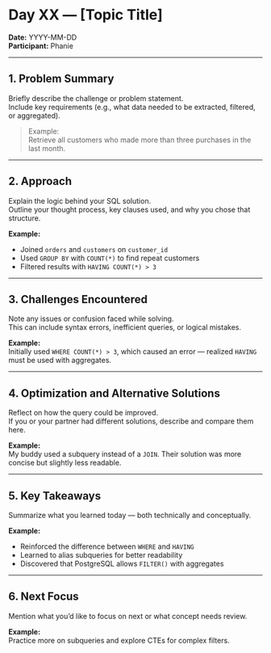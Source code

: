 # Day XX — [Topic Title]

**Date:** YYYY-MM-DD  
**Participant:** Phanie  

---

## 1. Problem Summary
Briefly describe the challenge or problem statement.  
Include key requirements (e.g., what data needed to be extracted, filtered, or aggregated).

> Example:  
> Retrieve all customers who made more than three purchases in the last month.

---

## 2. Approach
Explain the logic behind your SQL solution.  
Outline your thought process, key clauses used, and why you chose that structure.

**Example:**  
- Joined `orders` and `customers` on `customer_id`  
- Used `GROUP BY` with `COUNT(*)` to find repeat customers  
- Filtered results with `HAVING COUNT(*) > 3`

---

## 3. Challenges Encountered
Note any issues or confusion faced while solving.  
This can include syntax errors, inefficient queries, or logical mistakes.

**Example:**  
Initially used `WHERE COUNT(*) > 3`, which caused an error — realized `HAVING` must be used with aggregates.

---

## 4. Optimization and Alternative Solutions
Reflect on how the query could be improved.  
If you or your partner had different solutions, describe and compare them here.

**Example:**  
My buddy used a subquery instead of a `JOIN`. Their solution was more concise but slightly less readable.

---

## 5. Key Takeaways
Summarize what you learned today — both technically and conceptually.

**Example:**  
- Reinforced the difference between `WHERE` and `HAVING`  
- Learned to alias subqueries for better readability  
- Discovered that PostgreSQL allows `FILTER()` with aggregates

---

## 6. Next Focus
Mention what you’d like to focus on next or what concept needs review.

**Example:**  
Practice more on subqueries and explore CTEs for complex filters.

